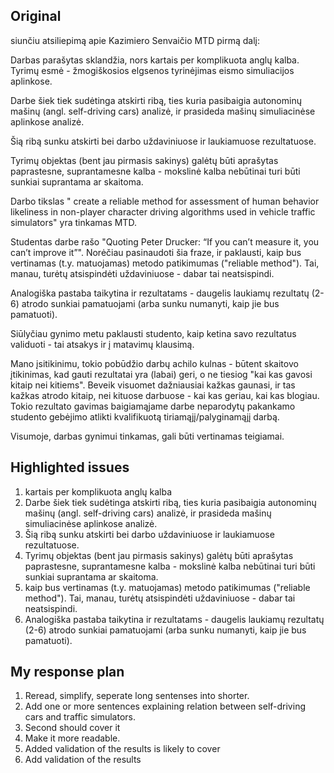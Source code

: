 ## Original

siunčiu atsiliepimą apie Kazimiero Senvaičio MTD pirmą dalį:

Darbas parašytas sklandžia, nors kartais per komplikuota anglų kalba. Tyrimų esmė - žmogiškosios elgsenos tyrinėjimas eismo simuliacijos aplinkose.

Darbe šiek tiek sudėtinga atskirti ribą, ties kuria pasibaigia autonominų mašinų (angl. self-driving cars) analizė, ir prasideda mašinų simuliacinėse aplinkose analizė.

Šią ribą sunku atskirti bei darbo uždaviniuose ir laukiamuose rezultatuose. 

Tyrimų objektas (bent jau pirmasis sakinys) galėtų būti aprašytas paprastesne, suprantamesne kalba - mokslinė kalba nebūtinai turi būti sunkiai suprantama ar skaitoma.

Darbo tikslas " create a reliable method for assessment of human behavior likeliness in non-player character driving algorithms used in vehicle traffic simulators" yra tinkamas MTD.

Studentas darbe rašo "Quoting Peter Drucker: “If you can’t measure it, you can’t improve it”". Norėčiau pasinaudoti šia fraze, ir paklausti, kaip bus vertinamas (t.y. matuojamas) metodo patikimumas ("reliable method"). Tai, manau, turėtų atsispindėti uždaviniuose - dabar tai neatsispindi.

Analogiška pastaba taikytina ir rezultatams - daugelis laukiamų rezultatų (2-6) atrodo sunkiai pamatuojami (arba sunku numanyti, kaip jie bus pamatuoti).

Siūlyčiau gynimo metu paklausti studento, kaip ketina savo rezultatus validuoti - tai atsakys ir į matavimų klausimą. 

Mano įsitikinimu, tokio pobūdžio darbų achilo kulnas - būtent skaitovo įtikinimas, kad gauti rezultatai yra (labai) geri, o ne tiesiog "kai kas gavosi kitaip nei kitiems". Beveik visuomet dažniausiai kažkas gaunasi, ir tas kažkas atrodo kitaip, nei kituose darbuose - kai kas geriau, kai kas blogiau. Tokio rezultato gavimas baigiamąjame darbe neparodytų pakankamo studento gebėjimo atlikti kvalifikuotą tiriamąjį/palyginamąjį darbą.

Visumoje, darbas gynimui tinkamas, gali būti vertinamas teigiamai.

## Highlighted issues
1. kartais per komplikuota anglų kalba
1. Darbe šiek tiek sudėtinga atskirti ribą, ties kuria pasibaigia autonominų mašinų (angl. self-driving cars) analizė, ir prasideda mašinų simuliacinėse aplinkose analizė.
1. Šią ribą sunku atskirti bei darbo uždaviniuose ir laukiamuose rezultatuose.
1. Tyrimų objektas (bent jau pirmasis sakinys) galėtų būti aprašytas paprastesne, suprantamesne kalba - mokslinė kalba nebūtinai turi būti sunkiai suprantama ar skaitoma.
1. kaip bus vertinamas (t.y. matuojamas) metodo patikimumas ("reliable method"). Tai, manau, turėtų atsispindėti uždaviniuose - dabar tai neatsispindi.
1. Analogiška pastaba taikytina ir rezultatams - daugelis laukiamų rezultatų (2-6) atrodo sunkiai pamatuojami (arba sunku numanyti, kaip jie bus pamatuoti).

## My response plan
1. Reread, simplify, seperate long sentenses into shorter.
1. Add one or more sentences explaining relation between self-driving cars and traffic simulators.
1. Second should cover it
1. Make it more readable.
1. Added validation of the results is likely to cover
1. Add validation of the results
